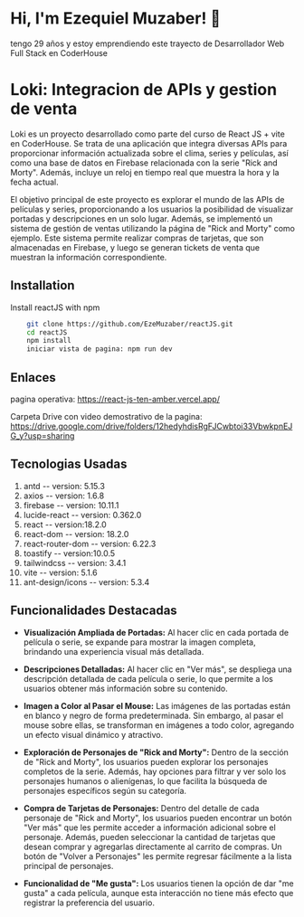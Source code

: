# Hi, I'm Ezequiel Muzaber! 👋

tengo 29 años y estoy emprendiendo este trayecto de Desarrollador Web Full Stack en CoderHouse

# Loki: Integracion de APIs y gestion de venta

Loki es un proyecto desarrollado como parte del curso de React JS + vite en CoderHouse. Se trata de una aplicación que integra diversas APIs para proporcionar información actualizada sobre el clima, series y películas, así como una base de datos en Firebase relacionada con la serie "Rick and Morty". Además, incluye un reloj en tiempo real que muestra la hora y la fecha actual.

El objetivo principal de este proyecto es explorar el mundo de las APIs de películas y series, proporcionando a los usuarios la posibilidad de visualizar portadas y descripciones en un solo lugar. Además, se implementó un sistema de gestión de ventas utilizando la página de "Rick and Morty" como ejemplo. Este sistema permite realizar compras de tarjetas, que son almacenadas en Firebase, y luego se generan tickets de venta que muestran la información correspondiente.


## Installation

Install reactJS with npm

```bash
    git clone https://github.com/EzeMuzaber/reactJS.git
    cd reactJS
    npm install
    iniciar vista de pagina: npm run dev
```
    

## Enlaces

pagina operativa: https://react-js-ten-amber.vercel.app/

Carpeta Drive con video demostrativo de la pagina:
https://drive.google.com/drive/folders/12hedyhdisRgFJCwbtoi33VbwkpnEJG_y?usp=sharing


## Tecnologias Usadas
1. antd -- version: 5.15.3
2. axios -- version: 1.6.8
3. firebase -- version: 10.11.1
4. lucide-react -- version: 0.362.0
5. react -- version:18.2.0
6. react-dom -- version: 18.2.0
7. react-router-dom -- version: 6.22.3
8. toastify -- version:10.0.5
9. tailwindcss -- version: 3.4.1
10. vite -- version: 5.1.6
11. ant-design/icons -- version: 5.3.4



## Funcionalidades Destacadas

- **Visualización Ampliada de Portadas:** Al hacer clic en cada portada de película o serie, se expande para mostrar la imagen completa, brindando una experiencia visual más detallada.

- **Descripciones Detalladas:** Al hacer clic en "Ver más", se despliega una descripción detallada de cada película o serie, lo que permite a los usuarios obtener más información sobre su contenido.

- **Imagen a Color al Pasar el Mouse:** Las imágenes de las portadas están en blanco y negro de forma predeterminada. Sin embargo, al pasar el mouse sobre ellas, se transforman en imágenes a todo color, agregando un efecto visual dinámico y atractivo.

- **Exploración de Personajes de "Rick and Morty":** Dentro de la sección de "Rick and Morty", los usuarios pueden explorar los personajes completos de la serie. Además, hay opciones para filtrar y ver solo los personajes humanos o alienígenas, lo que facilita la búsqueda de personajes específicos según su categoría. 

- **Compra de Tarjetas de Personajes:** Dentro del detalle de cada personaje de "Rick and Morty", los usuarios pueden encontrar un botón "Ver más" que les permite acceder a información adicional sobre el personaje. Además, pueden seleccionar la cantidad de tarjetas que desean comprar y agregarlas directamente al carrito de compras. Un botón de "Volver a Personajes" les permite regresar fácilmente a la lista principal de personajes.

- **Funcionalidad de "Me gusta":** Los usuarios tienen la opción de dar "me gusta" a cada película, aunque esta interacción no tiene más efecto que registrar la preferencia del usuario.


